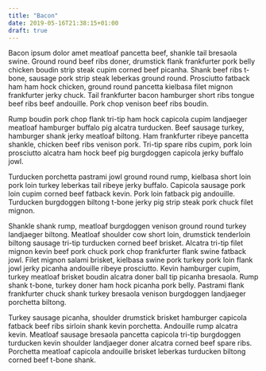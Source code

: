 ```yaml
---
title: "Bacon"
date: 2019-05-16T21:38:15+01:00
draft: true
---
```

Bacon ipsum dolor amet meatloaf pancetta beef, shankle tail bresaola swine. Ground round beef ribs doner, drumstick flank frankfurter pork belly chicken boudin strip steak cupim corned beef picanha. Shank beef ribs t-bone, sausage pork strip steak leberkas ground round. Prosciutto fatback ham ham hock chicken, ground round pancetta kielbasa filet mignon frankfurter jerky chuck. Tail frankfurter bacon hamburger short ribs tongue beef ribs beef andouille. Pork chop venison beef ribs boudin.

Rump boudin pork chop flank tri-tip ham hock capicola cupim landjaeger meatloaf hamburger buffalo pig alcatra turducken. Beef sausage turkey, hamburger shank jerky meatloaf biltong. Ham frankfurter ribeye pancetta shankle, chicken beef ribs venison pork. Tri-tip spare ribs cupim, pork loin prosciutto alcatra ham hock beef pig burgdoggen capicola jerky buffalo jowl.

Turducken porchetta pastrami jowl ground round rump, kielbasa short loin pork loin turkey leberkas tail ribeye jerky buffalo. Capicola sausage pork loin cupim corned beef fatback kevin. Pork loin fatback pig andouille. Turducken burgdoggen biltong t-bone jerky pig strip steak pork chuck filet mignon.

Shankle shank rump, meatloaf burgdoggen venison ground round turkey landjaeger biltong. Meatloaf shoulder cow short loin, drumstick tenderloin biltong sausage tri-tip turducken corned beef brisket. Alcatra tri-tip filet mignon kevin beef pork chuck pork chop frankfurter flank swine fatback jowl. Filet mignon salami brisket, kielbasa swine pork turkey pork loin flank jowl jerky picanha andouille ribeye prosciutto. Kevin hamburger cupim, turkey meatloaf brisket boudin alcatra doner ball tip picanha bresaola. Rump shank t-bone, turkey doner ham hock picanha pork belly. Pastrami flank frankfurter chuck shank turkey bresaola venison burgdoggen landjaeger porchetta biltong.

Turkey sausage picanha, shoulder drumstick brisket hamburger capicola fatback beef ribs sirloin shank kevin porchetta. Andouille rump alcatra kevin. Meatloaf sausage bresaola pancetta capicola tri-tip burgdoggen turducken kevin shoulder landjaeger doner alcatra corned beef spare ribs. Porchetta meatloaf capicola andouille brisket leberkas turducken biltong corned beef t-bone shank.
